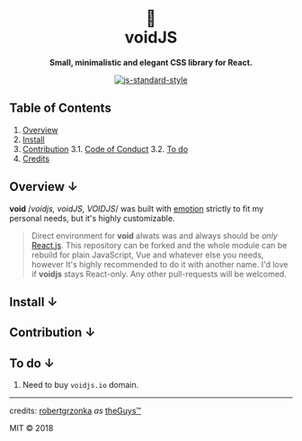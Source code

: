 <div align="center"> 

<h1>💎<br/>
voidJS<br/></h2>
  
  **Small, minimalistic and elegant CSS library for React.**

[![js-standard-style](https://cdn.rawgit.com/standard/standard/master/badge.svg)](https://github.com/standard/standard)

</div>

## Table of Contents
1. [Overview][1]
2. [Install][2]
3. [Contribution][3]
3.1. [Code of Conduct][3.1]
3.2. [To do][3.2]
4. [Credits][4]

## Overview ↓

**void** /*voidjs, voidJS, VOIDJS*/ was built with <a href="https://emotion.sh">emotion</a> strictly to fit my personal needs, but it's highly customizable.

> Direct environment for **void** alwats was and always should be *only* [React.js](https://reactjs.org). This repository can be forked and the whole module can be rebuild for plain JavaScript, Vue and whatever else you needs, however It's highly recommended to do it with another name. I'd love if **voidjs** stays React-only.
Any other pull-requests will be welcomed.

## Install ↓

## Contribution ↓

## To do ↓
1. Need to buy `voidjs.io` domain.

---

credits: <a href="https://robertgrzonka.theguys.sh/">robertgrzonka</a> <i>as</i> <a href="https://theguys.sh">theGuys™</a>

MIT © 2018 

[1]: #overview
[2]: #install
[3]: #contribution
[3.1]: #code-of-conduct
[3.2]: #to-do
[4]: #credits
